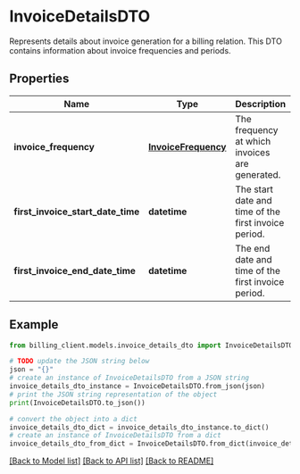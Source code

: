 # InvoiceDetailsDTO

Represents details about invoice generation for a billing relation.  This DTO contains information about invoice frequencies and periods.

## Properties

Name | Type | Description | Notes
------------ | ------------- | ------------- | -------------
**invoice_frequency** | [**InvoiceFrequency**](InvoiceFrequency.md) | The frequency at which invoices are generated. | [optional] 
**first_invoice_start_date_time** | **datetime** | The start date and time of the first invoice period. | [optional] 
**first_invoice_end_date_time** | **datetime** | The end date and time of the first invoice period. | [optional] 

## Example

```python
from billing_client.models.invoice_details_dto import InvoiceDetailsDTO

# TODO update the JSON string below
json = "{}"
# create an instance of InvoiceDetailsDTO from a JSON string
invoice_details_dto_instance = InvoiceDetailsDTO.from_json(json)
# print the JSON string representation of the object
print(InvoiceDetailsDTO.to_json())

# convert the object into a dict
invoice_details_dto_dict = invoice_details_dto_instance.to_dict()
# create an instance of InvoiceDetailsDTO from a dict
invoice_details_dto_from_dict = InvoiceDetailsDTO.from_dict(invoice_details_dto_dict)
```
[[Back to Model list]](../README.md#documentation-for-models) [[Back to API list]](../README.md#documentation-for-api-endpoints) [[Back to README]](../README.md)


